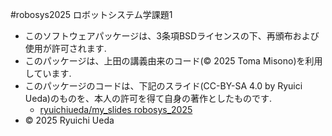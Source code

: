 #robosys2025
 ロボットシステム学課題1

- このソフトウェアパッケージは、3条項BSDライセンスの下、再頒布および使用が許可されます.
- このパッケージは、上田の講義由来のコード(© 2025 Toma Misono)を利用しています.
- このパッケージのコードは、下記のスライド(CC-BY-SA 4.0 by Ryuici Ueda)のものを、本人の許可を得て自身の著作としたものです.
    - [ryuichiueda/my_slides robosys_2025](https://github.com/ryuichiueda/my_slides/tree/master/robosys_2025)
- © 2025 Ryuichi Ueda
